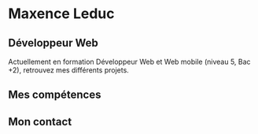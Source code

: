 # Maxence Leduc
## Développeur Web
Actuellement en formation Développeur Web et Web mobile (niveau 5, Bac +2), retrouvez mes différents projets.

## Mes compétences

## Mon contact